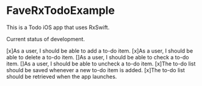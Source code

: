 # FaveRxTodoExample

This is a Todo iOS app that uses RxSwift.

Current status of development.

[x]As a user, I should be able to add a to-do item.
[x]As a user, I should be able to delete a to-do item.
[]As a user, I should be able to check a to-do item.
[]As a user, I should be able to uncheck a to-do item.
[x]The to-do list should be saved whenever a new to-do item is added.
[x]The to-do list should be retrieved when the app launches. 
